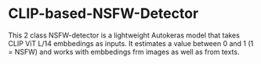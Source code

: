 # CLIP-based-NSFW-Detector

This 2 class NSFW-detector is a lightweight Autokeras model that takes CLIP ViT L/14 embbedings as inputs.
It estimates a value between 0 and 1 (1 = NSFW) and works with embbedings frm images as well as from texts.

